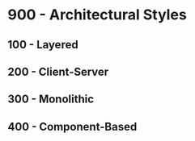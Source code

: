 # 900 - Architectural Styles

## 100 - Layered

## 200 - Client-Server

## 300 - Monolithic

## 400 - Component-Based
